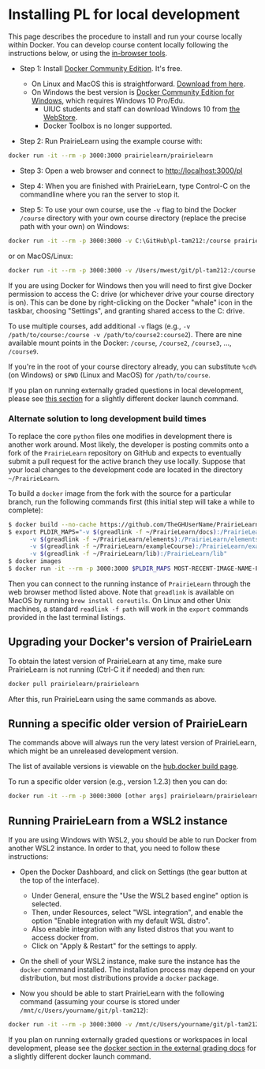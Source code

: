 
# Installing PL for local development

This page describes the procedure to install and run your course locally within Docker. You can develop course content locally following the instructions below, or using the 
[in-browser tools](getStarted.md).


* Step 1: Install [Docker Community Edition](https://www.docker.com/community-edition). It's free.
    * On Linux and MacOS this is straightforward. [Download from here](https://store.docker.com/search?type=edition&offering=community).
    * On Windows the best version is [Docker Community Edition for Windows](https://store.docker.com/editions/community/docker-ce-desktop-windows), which requires Windows 10 Pro/Edu.
        * UIUC students and staff can download Windows 10 from [the WebStore](https://webstore.illinois.edu/shop/product.aspx?zpid=2899).
        * Docker Toolbox is no longer supported.

* Step 2: Run PrairieLearn using the example course with:

```sh
docker run -it --rm -p 3000:3000 prairielearn/prairielearn
```

* Step 3: Open a web browser and connect to [http://localhost:3000/pl](http://localhost:3000/pl)

* Step 4: When you are finished with PrairieLearn, type Control-C on the commandline where you ran the server to stop it.

* Step 5: To use your own course, use the `-v` flag to bind the Docker `/course` directory with your own course directory (replace the precise path with your own) on Windows:

```sh
docker run -it --rm -p 3000:3000 -v C:\GitHub\pl-tam212:/course prairielearn/prairielearn
```

or on MacOS/Linux:

```sh
docker run -it --rm -p 3000:3000 -v /Users/mwest/git/pl-tam212:/course prairielearn/prairielearn
```

If you are using Docker for Windows then you will need to first give Docker permission to access the C: drive (or whichever drive your course directory is on). This can be done by right-clicking on the Docker "whale" icon in the taskbar, choosing "Settings", and granting shared access to the C: drive.

To use multiple courses, add additional `-v` flags (e.g., `-v /path/to/course:/course -v /path/to/course2:course2`). There are nine available mount points in the Docker: `/course`, `/course2`, `/course3`, ..., `/course9`.

If you're in the root of your course directory already, you can substitute `%cd%` (on Windows) or `$PWD` (Linux and MacOS) for `/path/to/course`.

If you plan on running externally graded questions in local development, please see [this section](../externalGrading/#running-locally-on-docker) for a slightly different docker launch command.

### Alternate solution to long development build times

To replace the core `python` files one modifies in development there is another work around. Most likely, the developer is posting commits onto a fork of the `PrairieLearn` repository on GitHub and expects to eventually submit a pull request for the active branch they use locally. Suppose that your local changes to the development code are located in the directory `~/PrairieLearn`.

To build a `docker` image from the fork with the source for a particular branch, run the following commands first (this initial step will take a while to complete): 
```bash
$ docker build --no-cache https://github.com/TheGHUserName/PrairieLearn.git#exact-branch-name
$ export PLDIR_MAPS="-v $(greadlink -f ~/PrairieLearn/docs):/PrairieLearn/docs \
      -v $(greadlink -f ~/PrairieLearn/elements):/PrairieLearn/elements \
      -v $(greadlink -f ~/PrairieLearn/exampleCourse):/PrairieLearn/exampleCourse \
      -v $(greadlink -f ~/PrairieLearn/lib):/PrairieLearn/lib" 
$ docker images
$ docker run -it --rm -p 3000:3000 $PLDIR_MAPS MOST-RECENT-IMAGE-NAME-FROM-ABOVE
```
Then you can connect to the running instance of `PrairieLearn` through the web browser method listed above. Note that `greadlink` is available on MacOS by running `brew install coreutils`. On Linux and other Unix machines, a standard `readlink -f path` will work in the `export` commands provided in the last terminal listings. 

## Upgrading your Docker's version of PrairieLearn

To obtain the latest version of PrairieLearn at any time, make sure PrairieLearn is not running (Ctrl-C it if needed) and then run:

```sh
docker pull prairielearn/prairielearn
```

After this, run PrairieLearn using the same commands as above.

## Running a specific older version of PrairieLearn

The commands above will always run the very latest version of PrairieLearn, which might be an unreleased development version.

The list of available versions is viewable on the [hub.docker build page](https://hub.docker.com/r/prairielearn/prairielearn/builds/).

To run a specific older version (e.g., version 1.2.3) then you can do:

```sh
docker run -it --rm -p 3000:3000 [other args] prairielearn/prairielearn:1.2.3
```

## Running PrairieLearn from a WSL2 instance

If you are using Windows with WSL2, you should be able to run Docker from another WSL2 instance. In order to that, you need to follow these instructions:

* Open the Docker Dashboard, and click on Settings (the gear button at the top of the interface).
    * Under General, ensure the "Use the WSL2 based engine" option is selected.
    * Then, under Resources, select "WSL integration", and enable the option "Enable integration with my default WSL distro".
    * Also enable integration with any listed distros that you want to access docker from.
    * Click on "Apply & Restart" for the settings to apply.

* On the shell of your WSL2 instance, make sure the instance has the `docker` command installed. The installation process may depend on your distribution, but most distributions provide a `docker` package.

* Now you should be able to start PrairieLearn with the following command (assuming your course is stored under `/mnt/c/Users/yourname/git/pl-tam212`):

```sh
docker run -it --rm -p 3000:3000 -v /mnt/c/Users/yourname/git/pl-tam212:/course prairielearn/prairielearn
```

If you plan on running externally graded questions or workspaces in local development, please see the [docker section in the external grading docs](../externalGrading/#running-locally-on-docker) for a slightly different docker launch command.
